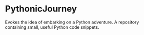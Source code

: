 # PythonicJourney
Evokes the idea of embarking on a Python adventure. A repository containing small, useful Python code snippets.
